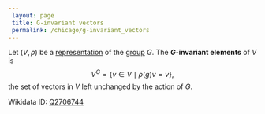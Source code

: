 ```yaml
---
 layout: page
 title: G-invariant vectors
 permalink: /chicago/g-invariant_vectors
---
```

Let $(V,\rho)$ be a [representation](https://mathgloss.github.io/MathGloss/chicago/group_representation) of the [group](https://mathgloss.github.io/MathGloss/chicago/group) $G$. The **$G$-invariant elements** of $V$ is $$V^G = \{v\in V\mid \rho(g)v=v\},$$ the set of vectors in $V$ left unchanged by the action of $G$.

Wikidata ID: [Q2706744](https://www.wikidata.org/wiki/Q2706744)